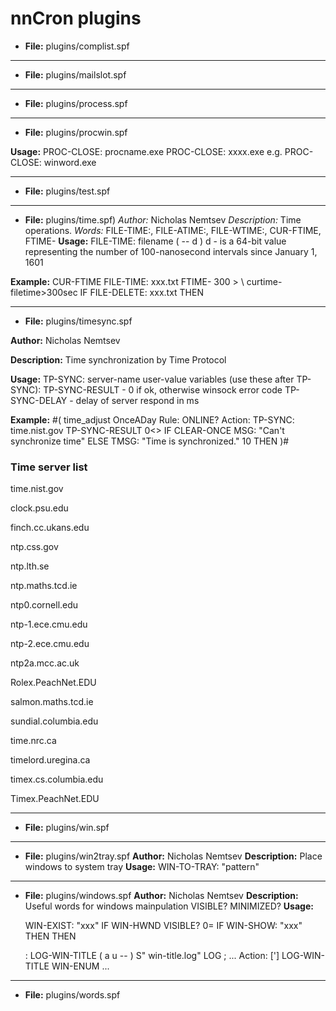 # nnCron plugins

* **File:** plugins/complist.spf

<hr>

* **File:** plugins/mailslot.spf

<hr>

* **File:** plugins/process.spf

<hr>

* **File:** plugins/procwin.spf

**Usage:**
PROC-CLOSE: procname.exe
PROC-CLOSE: xxxx.exe
e.g. PROC-CLOSE: winword.exe
<hr>

* **File:** plugins/test.spf 

<hr>

* **File:** plugins/time.spf)
*Author:* Nicholas Nemtsev
*Description:* Time operations.
*Words:* FILE-TIME:, FILE-ATIME:, FILE-WTIME:, CUR-FTIME, FTIME-
**Usage:**
    FILE-TIME: filename ( -- d )  d - is a 64-bit value representing the number of 100-nanosecond intervals since January 1, 1601

**Example:**
    CUR-FTIME FILE-TIME: xxx.txt FTIME- 300 > \ curtime-filetime>300sec
    IF FILE-DELETE: xxx.txt THEN
<hr>

* **File:** plugins/timesync.spf

**Author:** Nicholas Nemtsev

**Description:** Time synchronization by Time Protocol

**Usage:**
TP-SYNC: server-name
user-value variables (use these after TP-SYNC):
TP-SYNC-RESULT - 0 if ok, otherwise winsock error code
TP-SYNC-DELAY  - delay of server respond in ms

**Example:**
    #( time_adjust
    OnceADay
    Rule: ONLINE?
    Action:
    TP-SYNC: time.nist.gov
    TP-SYNC-RESULT 0<>
    IF CLEAR-ONCE 
    MSG: "Can't synchronize time"
    ELSE
    TMSG: "Time is synchronized." 10
    THEN
    )#
### Time server list
time.nist.gov

clock.psu.edu

finch.cc.ukans.edu

ntp.css.gov

ntp.lth.se

ntp.maths.tcd.ie

ntp0.cornell.edu

ntp-1.ece.cmu.edu

ntp-2.ece.cmu.edu

ntp2a.mcc.ac.uk

Rolex.PeachNet.EDU

salmon.maths.tcd.ie

sundial.columbia.edu

time.nrc.ca

timelord.uregina.ca

timex.cs.columbia.edu

Timex.PeachNet.EDU

<hr>

* **File:** plugins/win.spf

<hr>

* **File:** plugins/win2tray.spf
**Author:** Nicholas Nemtsev
**Description:** Place windows to system tray
**Usage:**
WIN-TO-TRAY: "pattern"

<hr>

* **File:** plugins/windows.spf
**Author:** Nicholas Nemtsev
**Description:** Useful words for windows mainpulation
VISIBLE? MINIMIZED?
**Usage:**

    WIN-EXIST: "xxx"
    IF WIN-HWND VISIBLE? 0=
    IF WIN-SHOW: "xxx" THEN THEN

    : LOG-WIN-TITLE ( a u -- )
    S" win-title.log" LOG ;
    ...
    Action:
    ['] LOG-WIN-TITLE WIN-ENUM
    ... 

<hr>

* **File:** plugins/words.spf
